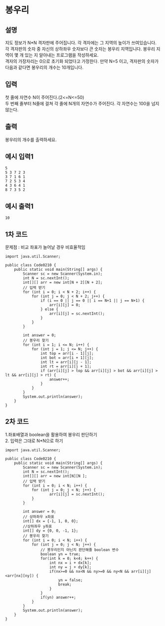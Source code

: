 # 봉우리

## 설명
지도 정보가 N*N 격자판에 주어집니다. 각 격자에는 그 지역의 높이가 쓰여있습니다.  
각 격자판의 숫자 중 자신의 상하좌우 숫자보다 큰 숫자는 봉우리 지역입니다. 봉우리 지역이 몇 개 있는 지 알아내는 프로그램을 작성하세요.  
격자의 가장자리는 0으로 초기화 되었다고 가정한다.
만약 N=5 이고, 격자판의 숫자가 다음과 같다면 봉우리의 개수는 10개입니다.

## 입력
첫 줄에 자연수 N이 주어진다.(2<=N<=50)  
두 번째 줄부터 N줄에 걸쳐 각 줄에 N개의 자연수가 주어진다. 각 자연수는 100을 넘지 않는다.

## 출력
봉우리의 개수를 출력하세요.

## 예시 입력1
```
5
5 3 7 2 3
3 7 1 6 1
7 2 5 3 4
4 3 6 4 1
8 7 3 5 2
```

## 예시 출력1
```
10
```

## 1차 코드
문제점 : 비교 좌표가 늘어날 경우 비효율적임
```
import java.util.Scanner;

public class Code0210 {
	public static void main(String[] args) {
		Scanner sc = new Scanner(System.in);
		int N = sc.nextInt();
		int[][] arr = new int[N + 2][N + 2];
		// 입력 받기
		for (int i = 0; i < N + 2; i++) {
			for (int j = 0; j < N + 2; j++) {
				if (i == 0 || j == 0 || i == N+1 || j == N+1) {
					arr[i][j] = 0;
				} else {
					arr[i][j] = sc.nextInt();
				}
			}
		}

		int answer = 0;
		// 봉우리 찾기
		for (int i = 1; i <= N; i++) {
			for (int j = 1; j <= N; j++) {
				int top = arr[i - 1][j];
				int bot = arr[i + 1][j];
				int lt = arr[i][j - 1];
				int rt = arr[i][j + 1];
				if (arr[i][j] > top && arr[i][j] > bot && arr[i][j] > lt && arr[i][j] > rt) {
					answer++;
				}
			}
		}
		System.out.println(answer);
	}
}

```

## 2차 코드
1.좌표배열과 boolean을 활용하여 봉우리 판단하기  
2. 입력은 그대로 N*N으로 하기
```
import java.util.Scanner;

public class Code0210 {
	public static void main(String[] args) {
		Scanner sc = new Scanner(System.in);
		int N = sc.nextInt();
		int[][] arr = new int[N][N ];
		// 입력 받기
		for (int i = 0; i < N; i++) {
			for (int j = 0; j < N; j++) {
					arr[i][j] = sc.nextInt();
			}
		}

		int answer = 0;
		// 상하좌우 x좌표
		int[] dx = {-1, 1, 0, 0};
		//상하좌우 y좌표
		int[] dy = {0, 0, -1, 1};
		// 봉우리 찾기
		for (int i = 0; i < N; i++) {
			for (int j = 0; j < N; j++) {
				// 봉우리인지 아닌지 판단해줄 boolean 변수
				boolean yn = true;
				for(int k = 0; k<4; k++) {
					int nx = i + dx[k];
					int ny = j + dy[k];
					if(nx>=0 && nx<N && ny>=0 && ny<N && arr[i][j]<arr[nx][ny]) {
						yn = false;
						break;
					}
				}
				if(yn) answer++;
			}
		}
		System.out.println(answer);
	}
}

```
